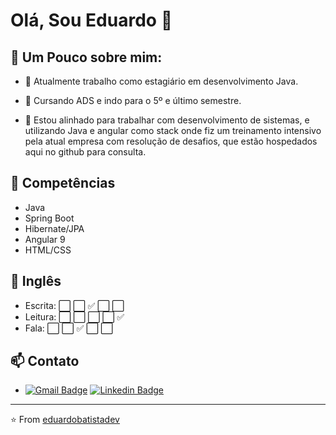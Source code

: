# Olá, Sou Eduardo 👋

## 🧐 Um Pouco sobre mim:

- 🔭 Atualmente trabalho como estagiário em desenvolvimento Java.

- 🌱 Cursando ADS e indo para o 5º e último semestre.

- 💬 Estou alinhado para trabalhar com desenvolvimento de sistemas, e utilizando Java e angular como stack onde fiz um treinamento intensivo pela atual empresa com resolução de desafios, que estão hospedados aqui no github para consulta.

## :muscle: Competências
- Java
- Spring Boot
- Hibernate/JPA
- Angular 9
- HTML/CSS

## :flags: Inglês
- Escrita: :white_large_square: :white_large_square: :white_check_mark: :white_large_square: :white_large_square:
- Leitura: :white_large_square: :white_large_square: :white_large_square: :white_large_square: :white_check_mark:
- Fala:   :white_large_square: :white_large_square: :white_check_mark: :white_large_square: :white_large_square:

## 📫 Contato
- [![Gmail Badge](https://img.shields.io/badge/-eduardobatistadev@gmail.com-c14438?style=flat-square&logo=Gmail&logoColor=white&link=mailto:eduardobatistadev@gmail.com)](mailto:eduardobatistadev@gmail.com) [![Linkedin Badge](https://img.shields.io/badge/-eduardodev-blue?style=flat-square&logo=Linkedin&logoColor=white&link=https://www.linkedin.com/in/deveduardo/)](https://www.linkedin.com/in/deveduardo/)

---

⭐️ From [eduardobatistadev](https://github.com/eduardobatistadev)
